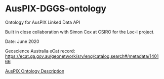 # AusPIX-DGGS-ontology
Ontology for AusPIX Linked Data API 

Built in close collaboration with Simon Cox at CSIRO for the Loc-I project.

Date: June 2020

Geoscience Australia eCat record: https://ecat.ga.gov.au/geonetwork/srv/eng/catalog.search#/metadata/140166

[AusPIX Ontology Description](https://raw.githack.com/GeoscienceAustralia/AusPIX-DGGS-ontology/master/auspix.html)

